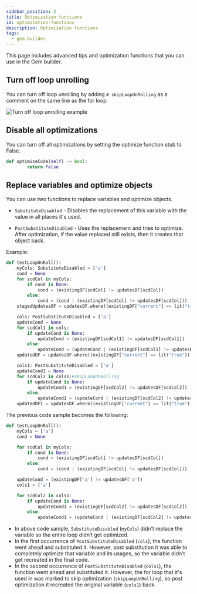 ```yaml
---
sidebar_position: 2
title: Optimization functions
id: optimization-functions
description: Optimization functions
tags:
  - gem builder
---
```


This page includes advanced tips and optimization functions that you can use in the Gem builder.

## Turn off loop unrolling

You can turn off loop unrolling by adding `# skipLoopUnRolling` as a comment on the same line as the for loop.

![Turn off loop unrolling example](img/turn-off-loop-unrolling.png)

## Disable all optimizations

You can turn off all optimizations by setting the optimize function stub to False.

```py
def optimizeCode(self) -> bool:
        return False
```

## Replace variables and optimize objects

You can use two functions to replace variables and optimize objects.

- `SubstituteDisabled` - Disables the replacement of this variable with the value in all places it's used.

- `PostSubstituteDisabled` - Uses the replacement and tries to optimize. After optimization, if the value replaced still exists, then it creates that object back.

Example:

```py
def testLoopUnRoll():
    myCols: SubstituteDisabled = ['a']
    cond = None
    for scdCol in myCols:
        if cond is None:
            cond = (existingDF[scdCol] != updatesDF[scdCol])
        else:
            cond = (cond | (existingDF[scdCol] != updatesDF[scdCol]))
    stagedUpdatesDF = updatesDF.where((existingDF["current"] == lit("true")) & (cond))

    cols: PostSubstituteDisabled = ['a']
    updateCond = None
    for scdCol1 in cols:
        if updateCond is None:
            updateCond = (existingDF[scdCol1] != updatesDF[scdCol1])
        else:
            updateCond = (updateCond | (existingDF[scdCol1] != updatesDF[scdCol1]))
    updatedDF = updatesDF.where((existingDF["current"] == lit("true")) & (updateCond))

    cols1: PostSubstituteDisabled = ['a']
    updateCond1 = None
    for scdCol2 in cols1:#skipLoopUnRolling
        if updateCond is None:
            updateCond1 = (existingDF[scdCol2] != updatesDF[scdCol2])
        else:
            updateCond1 = (updateCond | (existingDF[scdCol2] != updatesDF[scdCol2]))
    updatedDF1 = updatesDF.where((existingDF["current"] == lit("true")) & (updateCond1))
```

The previous code sample becomes the following:

```py
def testLoopUnRoll():
    myCols = ['a']
    cond = None

    for scdCol in myCols:
        if cond is None:
            cond = (existingDF[scdCol] != updatesDF[scdCol])
        else:
            cond = (cond | (existingDF[scdCol] != updatesDF[scdCol]))

    updateCond = (existingDF['a'] != updatesDF['a'])
    cols1 = ['a']

    for scdCol2 in cols1:
        if updateCond is None:
            updateCond1 = (existingDF[scdCol2] != updatesDF[scdCol2])
        else:
            updateCond1 = (updateCond | (existingDF[scdCol2] != updatesDF[scdCol2]))
```

- In above code sample, `SubstituteDisabled` (`myCols`) didn’t replace the variable so the entire loop didn’t get optimized.
- In the first occurrence of `PostSubstituteDisabled` (`cols`), the function went ahead and substituted it. However, post substitution it was able to completely optimize that variable and its usages, so the variable didn’t get recreated in the final code.
- In the second occurrence of `PostSubstituteDisabled` (`cols1`), the function went ahead and substituted it. However, the for loop that it's used in was marked to skip optimization (`skipLoopUnRolling`), so post optimization it recreated the original variable (`cols1`) back.
